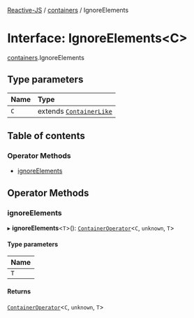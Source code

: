[Reactive-JS](../README.md) / [containers](../modules/containers.md) / IgnoreElements

# Interface: IgnoreElements<C\>

[containers](../modules/containers.md).IgnoreElements

## Type parameters

| Name | Type |
| :------ | :------ |
| `C` | extends [`ContainerLike`](containers.ContainerLike.md) |

## Table of contents

### Operator Methods

- [ignoreElements](containers.IgnoreElements.md#ignoreelements)

## Operator Methods

### ignoreElements

▸ **ignoreElements**<`T`\>(): [`ContainerOperator`](../modules/containers.md#containeroperator)<`C`, `unknown`, `T`\>

#### Type parameters

| Name |
| :------ |
| `T` |

#### Returns

[`ContainerOperator`](../modules/containers.md#containeroperator)<`C`, `unknown`, `T`\>
